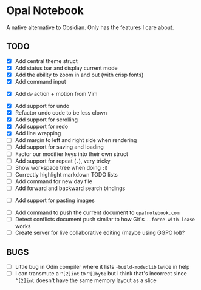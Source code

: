 # Opal Notebook

A native alternative to Obsidian. Only has the features I care about.

## TODO

- [x] Add central theme struct
- [x] Add status bar and display current mode
- [x] Add the ability to zoom in and out (with crisp fonts)
- [x] Add command input
* [x] Add `dw` action + motion from Vim
- [x] Add support for undo
- [x] Refactor undo code to be less clown
- [x] Add support for scrolling
- [x] Add support for redo
- [x] Add line wrapping
- [ ] Add margin to left and right side when rendering
- [ ] Add support for saving and loading
- [ ] Factor our modifier keys into their own struct
- [ ] Add support for repeat (`.`), very tricky
- [ ] Show workspace tree when doing `:E`
- [ ] Correctly highlight markdown TODO lists
- [ ] Add command for new day file
- [ ] Add forward and backward search bindings
* [ ] Add support for pasting images
- [ ] Add command to push the current document to `opalnotebook.com`
- [ ] Detect conflicts document push similar to how Git's `--force-with-lease` works
- [ ] Create server for live collaborative editing (maybe using GGPO lol)?

## BUGS

- [ ] Little bug in Odin compiler where it lists `-build-mode:lib` twice in help
- [ ] I can transmute a `^[2]int` to `^[]byte` but I think that's incorrect since `^[2]int` doesn't have the same memory layout as a slice
